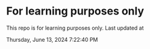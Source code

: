 # For learning purposes only
This repo is for learning purposes only.
Last updated at

Thursday, June 13, 2024 7:22:40 PM


